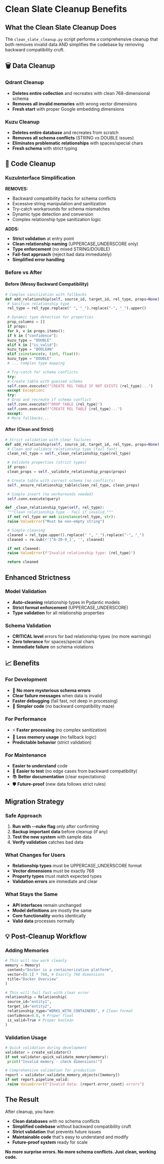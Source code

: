 # Clean Slate Cleanup Benefits

## What the Clean Slate Cleanup Does

The `clean_slate_cleanup.py` script performs a comprehensive cleanup that both removes invalid data AND simplifies the codebase by removing backward compatibility cruft.

## 🗑 Data Cleanup

### Qdrant Cleanup
- **Deletes entire collection** and recreates with clean 768-dimensional schema
- **Removes all invalid memories** with wrong vector dimensions
- **Fresh start** with proper Google embedding dimensions

### Kuzu Cleanup
- **Deletes entire database** and recreates from scratch
- **Removes all schema conflicts** (STRING vs DOUBLE issues)
- **Eliminates problematic relationships** with spaces/special chars
- **Fresh schema** with strict typing

## 🧹 Code Cleanup

### KuzuInterface Simplification
**REMOVES:**
- Backward compatibility hacks for schema conflicts
- Excessive string manipulation and sanitization
- Try-catch workarounds for schema mismatches
- Dynamic type detection and conversion
- Complex relationship type sanitization logic

**ADDS:**
- **Strict validation** at entry point
- **Clean relationship naming** (UPPERCASE_UNDERSCORE only)
- **Type enforcement** (no mixed STRING/DOUBLE)
- **Fail-fast approach** (reject bad data immediately)
- **Simplified error handling**

### Before vs After

#### Before (Messy Backward Compatibility)
```python
# Complex sanitization with fallbacks
def add_relationship(self, source_id, target_id, rel_type, props=None):
 # Sanitize relationship type
 rel_type = rel_type.replace(" ", "_").replace("-", "_").upper()

 # Dynamic type detection for properties
 prop_columns = []
 if props:
 for k, v in props.items():
 if k in ["confidence"]:
 kuzu_type = "DOUBLE"
 elif k in ["is_valid"]:
 kuzu_type = "BOOLEAN"
 elif isinstance(v, (int, float)):
 kuzu_type = "DOUBLE"
 # ... complex type mapping

 # Try-catch for schema conflicts
 try:
 # Create table with guessed schema
 self.conn.execute(f"CREATE REL TABLE IF NOT EXISTS {rel_type}...")
 except Exception:
 try:
 # Drop and recreate if schema conflict
 self.conn.execute(f"DROP TABLE {rel_type}")
 self.conn.execute(f"CREATE REL TABLE {rel_type}...")
 except:
 # More fallbacks...
```

#### After (Clean and Strict)
```python
# Strict validation with clear failures
def add_relationship(self, source_id, target_id, rel_type, props=None):
 # Clean and validate relationship type (fail fast)
 clean_rel_type = self._clean_relationship_type(rel_type)

 # Validate properties (strict types)
 if props:
 clean_props = self._validate_relationship_props(props)

 # Create table with correct schema (no conflicts)
 self._ensure_relationship_table(clean_rel_type, clean_props)

 # Simple insert (no workarounds needed)
 self.conn.execute(query)

def _clean_relationship_type(self, rel_type):
 """Clean relationship type - fail if invalid."""
 if not rel_type or not isinstance(rel_type, str):
 raise ValueError("Must be non-empty string")

 # Simple cleaning
 cleaned = rel_type.upper().replace(" ", "_").replace("-", "_")
 cleaned = re.sub(r'[^A-Z0-9_]', '', cleaned)

 if not cleaned:
 raise ValueError(f"Invalid relationship type: {rel_type}")

 return cleaned
```

## Enhanced Strictness

### Model Validation
- **Auto-cleaning** relationship types in Pydantic models
- **Strict format enforcement** (UPPERCASE_UNDERSCORE)
- **Type validation** for all relationship properties

### Schema Validation
- **CRITICAL level** errors for bad relationship types (no more warnings)
- **Zero tolerance** for spaces/special chars
- **Immediate failure** on schema violations

## 📈 Benefits

### For Development
- 🐛 **No more mysterious schema errors**
- **Clear failure messages** when data is invalid
- **Faster debugging** (fail fast, not deep in processing)
- 📝 **Simpler code** (no backward compatibility maze)

### For Performance
- ⚡ **Faster processing** (no complex sanitization)
- 💾 **Less memory usage** (no fallback logic)
- **Predictable behavior** (strict validation)

### For Maintenance
- **Easier to understand** code
- 🧪 **Easier to test** (no edge cases from backward compatibility)
- 📚 **Better documentation** (clear expectations)
- 🛡 **Future-proof** (new data follows strict rules)

## Migration Strategy

### Safe Approach
1. **Run with --nuke flag** only after confirming
2. **Backup important data** before cleanup (if any)
3. **Test the new system** with sample data
4. **Verify validation** catches bad data

### What Changes for Users
- **Relationship types** must be UPPERCASE_UNDERSCORE format
- **Vector dimensions** must be exactly 768
- **Property types** must match expected types
- **Validation errors** are immediate and clear

### What Stays the Same
- **API interfaces** remain unchanged
- **Model definitions** are mostly the same
- **Core functionality** works identically
- **Valid data** processes normally

## 💡 Post-Cleanup Workflow

### Adding Memories
```python
# This will now work cleanly
memory = Memory(
 content="Docker is a containerization platform",
 vector=[0.1] * 768, # Exactly 768 dimensions
 title="Docker Overview"
)

# This will fail fast with clear error
relationship = Relationship(
 source_id="entity1",
 target_id="entity2",
 relationship_type="WORKS_WITH_CONTAINERS", # Clean format
 confidence=0.8, # Proper float
 is_valid=True # Proper boolean
)
```

### Validation Usage
```python
# Quick validation during development
validator = create_validator()
if not validator.quick_validate_memory(memory):
 print("Invalid memory - check dimensions!")

# Comprehensive validation for production
report = validator.validate_memory_objects([memory])
if not report.pipeline_valid:
 raise ValueError(f"Invalid data: {report.error_count} errors")
```

## The Result

After cleanup, you have:
- **Clean databases** with no schema conflicts
- **Simplified codebase** without backward compatibility cruft
- **Strict validation** that prevents future issues
- **Maintainable code** that's easy to understand and modify
- **Future-proof system** ready for scale

**No more surprise errors. No more schema conflicts. Just clean, working code.** 
